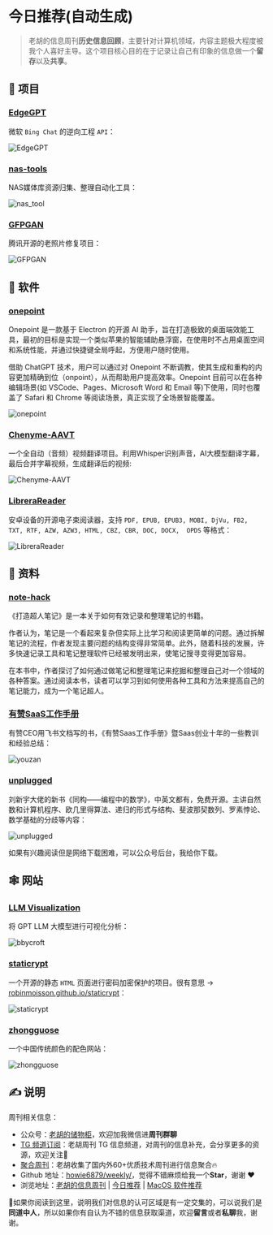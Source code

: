 # 今日推荐(自动生成)

> 老胡的信息周刊**历史信息回顾**，主要针对计算机领域，内容主题极大程度被我个人喜好主导。这个项目核心目的在于记录让自己有印象的信息做一个**留存**以及**共享**。


## 🎯 项目 

### [EdgeGPT](https://github.com/acheong08/EdgeGPT)

微软 `Bing Chat` 的逆向工程 `API`：

![EdgeGPT](https://images-1252557999.file.myqcloud.com/uPic/EdgeGPT.jpg) 

### [nas-tools](https://github.com/jxxghp/nas-tools)

NAS媒体库资源归集、整理自动化工具：

![nas_tool](https://images-1252557999.file.myqcloud.com/uPic/nas_tool.jpg) 

### [GFPGAN](https://github.com/TencentARC/GFPGAN)

腾讯开源的老照片修复项目：

![GFPGAN](https://images-1252557999.file.myqcloud.com/uPic/UOiwSK.jpg) 

## 🤖 软件 

### [onepoint](https://github.com/onepointAI/onepoint)

Onepoint 是一款基于 Electron 的开源 AI 助手，旨在打造极致的桌面端效能工具，最初的目标是实现一个类似苹果的智能辅助悬浮窗，在使用时不占用桌面空间和系统性能，并通过快捷键全局呼起，方便用户随时使用。

借助 ChatGPT 技术，用户可以通过对 Onepoint 不断调教，使其生成和重构的内容更加精确到位（onpoint），从而帮助用户提高效率。Onepoint 目前可以在各种编辑场景(如 VSCode、Pages、Microsoft Word 和 Email 等)下使用，同时也覆盖了 Safari 和 Chrome 等阅读场景，真正实现了全场景智能覆盖。

![onepoint](https://images-1252557999.file.myqcloud.com/uPic/onepoint.jpg) 

### [Chenyme-AAVT](https://github.com/Chenyme/Chenyme-AAVT)

一个全自动（音频）视频翻译项目。利用Whisper识别声音，AI大模型翻译字幕，最后合并字幕视频，生成翻译后的视频:

![Chenyme-AAVT](https://images-1252557999.file.myqcloud.com/uPic/Chenyme-AAVT.jpg) 

### [LibreraReader](https://github.com/foobnix/LibreraReader)

安卓设备的开源电子束阅读器，支持 `PDF, EPUB, EPUB3, MOBI, DjVu, FB2, TXT, RTF, AZW, AZW3, HTML, CBZ, CBR, DOC, DOCX,  OPDS` 等格式：

![LibreraReader](https://images-1252557999.file.myqcloud.com/uPic/LibreraReader.jpeg) 

## 👀 资料 

### [note-hack](https://github.com/xdite/note-hack)

《打造超人笔记》是一本关于如何有效记录和整理笔记的书籍。

作者认为，笔记是一个看起来复杂但实际上比学习和阅读更简单的问题。通过拆解笔记的流程，作者发现主要问题的结构变得非常简单。此外，随着科技的发展，许多快速记录工具和笔记整理软件已经被发明出来，使笔记搜寻变得更加容易。

在本书中，作者探讨了如何通过做笔记和整理笔记来挖掘和整理自己对一个领域的各种答案。通过阅读本书，读者可以学习到如何使用各种工具和方法来提高自己的笔记能力，成为一个笔记超人。 

### [有赞SaaS工作手册](https://qima.feishu.cn/docs/doccnX2YXEjp4P9pvFtBgiWBOpd#R7aWb2)

有赞CEO用飞书文档写的书，《有赞Saas工作手册》暨Saas创业十年的一些教训和经验总结：

![youzan](https://images-1252557999.file.myqcloud.com/uPic/youzan.jpg) 

### [unplugged](https://github.com/liuxinyu95/unplugged)

刘新宇大佬的新书《同构——编程中的数学》，中英文都有，免费开源。主讲自然数和计算机程序、欧几里得算法、递归的形式与结构、斐波那契数列、罗素悖论、数学基础的分歧等内容：

![unplugged](https://images-1252557999.file.myqcloud.com/uPic/Xnip2021-10-23_21-49-37.jpg)

如果有兴趣阅读但是网络下载困难，可以公众号后台，我给你下载。 

## 🕸 网站 

### [LLM Visualization](https://bbycroft.net/llm)

将 GPT LLM 大模型进行可视化分析：

![bbycroft](https://images-1252557999.file.myqcloud.com/uPic/bbycroft.jpg) 

### [staticrypt](https://github.com/robinmoisson/staticrypt)

一个开源的静态 `HTML` 页面进行密码加密保护的项目。很有意思 -> [robinmoisson.github.io/staticrypt](https://robinmoisson.github.io/staticrypt/)：

![staticrypt](https://images-1252557999.file.myqcloud.com/uPic/staticrypt.jpg) 

### [zhongguose](http://zhongguose.com/)

一个中国传统颜色的配色网站：

![zhongguose](https://images-1252557999.file.myqcloud.com/uPic/zhongguose.jpg) 

## ✍️ 说明

周刊相关信息：

- 公众号：[老胡的储物柜](https://images-1252557999.file.myqcloud.com/uPic/ETIbMe.jpg)，欢迎加我微信进**周刊群聊**
- [TG 频道订阅](https://t.me/howie_weekly)：老胡周刊 TG 信息频道，对周刊的信息补充，会分享更多的资源，欢迎关注👏
- [聚合周刊](https://www.fre321.com/weekly)：老胡收集了国内外60+优质技术周刊进行信息聚合🔥
- Github 地址：[howie6879/weekly/](https://github.com/howie6879/weekly/)，觉得不错麻烦给我一个**Star**，谢谢 ❤️
- 浏览地址：[老胡的信息周刊](https://weekly.howie6879.com) | [今日推荐](https://weekly.howie6879.com/recommend/index.html) | [MacOS 软件推荐](https://weekly.howie6879.com/soft/mac.html)

🙌如果你阅读到这里，说明我们对信息的认可区域是有一定交集的，可以说我们是**同道中人**，所以如果你有自认为不错的信息获取渠道，欢迎**留言**或者**私聊**我，谢谢。